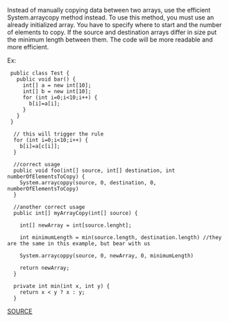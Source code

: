 Instead of manually copying data between two arrays, use the efficient System.arraycopy method instead.
To use this method, you must use an already initialized array. You have to specify where to start and the number of elements to copy.
If the source and destination arrays differ in size put the minimum length between them.
The code will be more readable and more efficient.

Ex:

     public class Test {
       public void bar() {
         int[] a = new int[10];
         int[] b = new int[10];
         for (int i=0;i<10;i++) {
           b[i]=a[i];
         }
       }
     }

      // this will trigger the rule
      for (int i=0;i<10;i++) {
        b[i]=a[c[i]];
      }

      //correct usage
      public void foo(int[] source, int[] destination, int numberOfElementsToCopy) {
        System.arraycoppy(source, 0, destination, 0, numberOfElementsToCopy)
      }

      //another correct usage
      public int[] myArrayCopy(int[] source) {

        int[] newArray = int[source.lenght];

        int minimumLength = min(source.length, destination.length) //they are the same in this example, but bear with us

        System.arraycoppy(source, 0, newArray, 0, minimumLength)

        return newArray;
      }

      private int min(int x, int y) {
        return x < y ? x : y;
      }

[SOURCE](http://pmd.sourceforge.net/pmd-5.3.2/pmd-java/rules/java/optimizations.html#AvoidArrayLoops)

